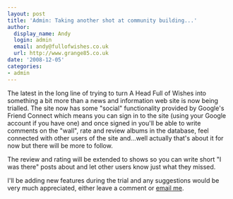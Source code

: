 ```yaml
---
layout: post
title: 'Admin: Taking another shot at community building...'
author:
  display_name: Andy
  login: admin
  email: andy@fullofwishes.co.uk
  url: http://www.grange85.co.uk
date: '2008-12-05'
categories:
- admin
---
```

<p>The latest in the long line of trying to turn A Head Full of Wishes into something a bit more than a news and information web site is now being trialled. The site now has some "social" functionality provided by Google's Friend Connect which means you can sign in to the site (using your Google account if you have one) and once signed in you'll be able to write comments on the "wall", rate and review albums in the database, feel connected with other users of the site and...well actually that's about it for now but there will be more to follow.</p>
<p>The review and rating will be extended to shows so you can write short "I was there" posts about and let other users know just what they missed.</p>
<p>I'll be adding new features during the trial and any suggestions would be very much appreciated, either leave a comment or <a href="mailto:andy@grange85.co.uk">email me</a>.</p>
